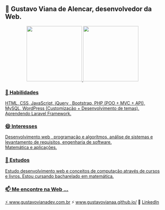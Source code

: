 ##  👋 Gustavo Viana de Alencar, desenvolvedor da Web.

<!--
**gustavovianaA/gustavovianaA** is a ✨ _special_ ✨ repository because its `README.md` (this file) appears on your GitHub profile.

- 🔭 I’m currently working on ...
- 🌱 I’m currently learning ...
- 👯 I’m looking to collaborate on ...
- 🤔 I’m looking for help with ...
- 💬 Ask me about ...
- 📫 How to reach me: ...
- 😄 Pronouns: ...
- ⚡ Fun fact: ...
-->

<div align="center">
  <a href="https://github.com/gustavovianaA">
  <img height="180em" src="https://github-readme-stats.vercel.app/api?username=gustavovianaA&show_icons=true&theme=dracula&include_all_commits=true&count_private=true"/>
  <img height="180em" src="https://github-readme-stats.vercel.app/api/top-langs/?username=gustavovianaA&layout=compact&langs_count=7&theme=dracula"/>
</div>

### 🌱 Habilidades
HTML, CSS, JavaScript, jQuery , Bootstrap, PHP (POO + MVC + API), MySQL, WordPress (Customização + Desenvolvimento de temas).
Aprendendo Laravel Framework.
### 😄 Interesses
Desenvolvimento web , programação e algorítmos, análise de sistemas e levantamento de requisitos, engenharia de software.<br>
Matemática e aplicações.
### 🌱 Estudos
Estudo desenvolvimento web e conceitos de computação através de cursos e livros. Estou cursando bacharelado em matemática.

### 📫 Me encontre na Web ...
⚡ <a target="_blank" href="https://gustavovianadev.com.br">www.gustavovianadev.com.br</a>
⚡ <a target="_blank" href="https://gustavovianaa.github.io/">www.gustavovianaa.github.io/</a>
💬 <a target="_blank" href="https://www.linkedin.com/in/gustavo-viana-5ab0b715b/">LinkedIn</a>
